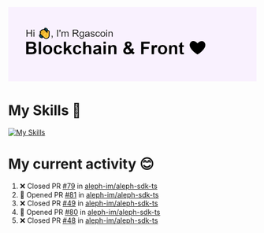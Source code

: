 <!--
**Rgascoin/Rgascoin** is a ✨ _special_ ✨ repository because its `README.md` (this file) appears on your GitHub profile.
-->

![image info](./header.png)


# My Skills 🌟

[![My Skills](https://skillicons.dev/icons?i=solidity,nextjs,tailwind,react,nodejs,ts,docker,jest,py,postgres,git,bash,cpp)](https://skillicons.dev)


# My current activity 😊

<!--START_SECTION:activity-->
1. ❌ Closed PR [#79](https://github.com/aleph-im/aleph-sdk-ts/pull/79) in [aleph-im/aleph-sdk-ts](https://github.com/aleph-im/aleph-sdk-ts)
2. 💪 Opened PR [#81](https://github.com/aleph-im/aleph-sdk-ts/pull/81) in [aleph-im/aleph-sdk-ts](https://github.com/aleph-im/aleph-sdk-ts)
3. ❌ Closed PR [#49](https://github.com/aleph-im/aleph-sdk-ts/pull/49) in [aleph-im/aleph-sdk-ts](https://github.com/aleph-im/aleph-sdk-ts)
4. 💪 Opened PR [#80](https://github.com/aleph-im/aleph-sdk-ts/pull/80) in [aleph-im/aleph-sdk-ts](https://github.com/aleph-im/aleph-sdk-ts)
5. ❌ Closed PR [#48](https://github.com/aleph-im/aleph-sdk-ts/pull/48) in [aleph-im/aleph-sdk-ts](https://github.com/aleph-im/aleph-sdk-ts)
<!--END_SECTION:activity-->

